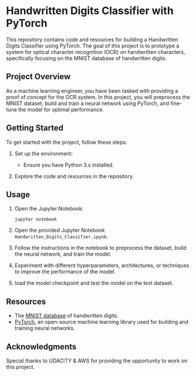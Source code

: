 # Handwritten Digits Classifier with PyTorch

This repository contains code and resources for building a Handwritten Digits Classifier using PyTorch. The goal of this project is to prototype a system for optical character recognition (OCR) on handwritten characters, specifically focusing on the MNIST database of handwritten digits.

## Project Overview

As a machine learning engineer, you have been tasked with providing a proof of concept for the OCR system. In this project, you will preprocess the MNIST dataset, build and train a neural network using PyTorch, and fine-tune the model for optimal performance.

## Getting Started

To get started with the project, follow these steps:


1. Set up the environment:
   - Ensure you have Python 3.x installed.

2. Explore the code and resources in the repository.

## Usage

1. Open the Jupyter Notebook:
   ```
   jupyter notebook
   ```

2. Open the provided Jupyter Notebook `Handwritten_Digits_Classifier.ipynb`.

3. Follow the instructions in the notebook to preprocess the dataset, build the neural network, and train the model.

4. Experiment with different hyperparameters, architectures, or techniques to improve the performance of the model.

5. load the model checkpoint and test the model on the test dataset.

## Resources

- The [MNIST database](http://yann.lecun.com/exdb/mnist/) of handwritten digits.
- [PyTorch](https://pytorch.org/), an open-source machine learning library used for building and training neural networks.

## Acknowledgments

Special thanks to UDACITY & AWS for providing the opportunity to work on this project.
